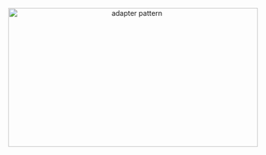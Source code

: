 <p align="center"><img class="irc_mi" src="https://obsoletedeveloper.files.wordpress.com/2012/09/hf-adapter.jpg" alt="adapter pattern" width="504" height="281"></p>
